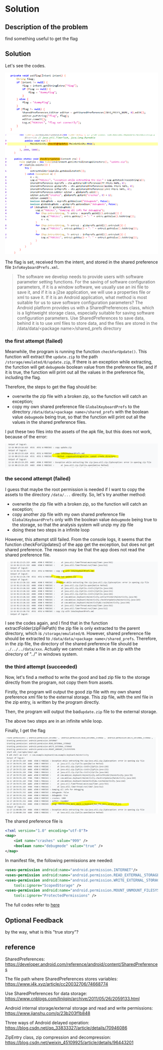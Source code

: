 # Solution


## Description of the problem

find something useful to get the flag

## Solution

Let's see the codes.

<img src="screenshots/_exploitation/keyboard/r1.PNG" alt="codes" style="zoom:100%;" />

<img src="screenshots/_exploitation/keyboard/r2.PNG" alt="codes" style="zoom:100%;" />

The flag is set, received from the intent, and stored in the shared preference file `InfoKeyboardPrefs.xml`.

> The software we develop needs to provide users with software parameter setting functions. For the saving of software configuration parameters, if it is a window software, we usually use an ini file to save it, and if it is a j2se application, we will use a properties file or xml to save it. If it is an Android application, what method is most suitable for us to save software configuration parameters? The Android platform provides us with a SharedPreferences class, which is a lightweight storage class, especially suitable for saving software configuration parameters. Use SharedPreferences to save data, behind it is to use xml files to store data, and the files are stored in the /data/data/&lt;package name&gt;/shared_prefs directory



### the first attempt (failed)

Meanwhile, the program is running the function `checkForUpdate()`. This function will extract the `update.zip` to the path `/storage/emulated/0/update.zip`, If there is an exception while extracting, the function will get `debugmode` boolean value from the preference file, and if it is true, the function will print out all the values in the preference file, including the flag. 

Therefore, the steps to get the flag should be:

- overwrite the zip file with a broken zip, so the function will catch an exception;
- copy my own shared preference file `GlobalKeyboardPrefs` to the directory `/data/data/<package name>/shared_prefs` with the boolean value `debugmode` being true, so that the function will print out all the values in the shared preference files.

I put these two files into the assets of the apk file, but this does not work, because of the error: 

<img src="screenshots/_exploitation/keyboard/er1.PNG" alt="er" style="zoom:100%;" />



### the second attempt (failed)

I guess that maybe the root permission is needed if I want to copy the assets to the directory `/data/...` directly. So, let's try another method:

- overwrite the zip file with a broken zip, so the function will catch an exception;
- copy another zip file with my own shared preference file `GlobalKeyboardPrefs` only with the boolean value `debugmode` being true to the storage, so that the analysis system will unzip my zip file 
- doing these two steps in a infinite loop

However, this attempt still failed. From the console logs, it seems that the function checkForUpdates() of the app get the exception, but does not get shared preference. The reason may be that the app does not read the shared preference file.

<img src="screenshots/_exploitation/keyboard/er2.PNG" alt="er" style="zoom:100%;" />

I see the codes again, and I find that in the function extractFolder(zipFilePath) the zip file is only extracted to the parent directory, which is `/storage/emulated/0`. However, shared preference file should be extracted to `/data/data/<package name>/shared_prefs`. Therefore, in the zip file, the directory of the shared preference file should be `../../../data/xxx`. Actually we cannot make a file in an zip with the directory of "../" in windows system.



### the third attempt (succeeded)

Now, let's find a method to write the good and bad zip file to the storage directly from the program, not copy them from assets. 

Firstly, the program will output the good zip file with my own shared preference xml file to the external storage. This zip file, with the xml file in the zip entry, is written by the program directly. 

Then, the program will output the bad`update.zip` file to the external storage.

The above two steps are in an infinite while loop.



Finally, I get the flag

<img src="screenshots/_exploitation/keyboard/ffgg.PNG" alt="" style="zoom:100%;" />



The shared preference file is

```xml
<?xml version="1.0" encoding="utf-8"?>
<map>
    <int name="crashes" value="999" />
    <boolean name="debugmode" value="true" />
</map>
```



In manifest file, the following permissions are needed:

```xml
<uses-permission android:name="android.permission.INTERNET"/>
<uses-permission android:name="android.permission.READ_EXTERNAL_STORAGE"/>
<uses-permission android:name="android.permission.WRITE_EXTERNAL_STORAGE"
    tools:ignore="ScopedStorage" />
<uses-permission android:name="android.permission.MOUNT_UNMOUNT_FILESYSTEMS"
    tools:ignore="ProtectedPermissions" />
```

The full codes refer to [here](AndroidStudioProjects_exploitation/keyboard/app/src/main/java/com/example/keyboard/MainActivity.java)


## Optional Feedback

by the way, what is this "true story"?



## reference

SharedPreferences: https://developer.android.com/reference/android/content/SharedPreferences

The file path where SharedPreferences stores variables: https://www.i4k.xyz/article/cc20032706/74668774

Use SharedPreferences for data storage: https://www.cnblogs.com/linjiqin/archive/2011/05/26/2059133.html

Android internal storage/external storage and read and write permissions: https://www.jianshu.com/p/23b203f1b848

Three ways of Android delayed operation: https://blog.csdn.net/qq_33833327/article/details/70946086

ZipEntry class, zip compression and decompression: https://blog.csdn.net/weixin_45109925/article/details/96443201